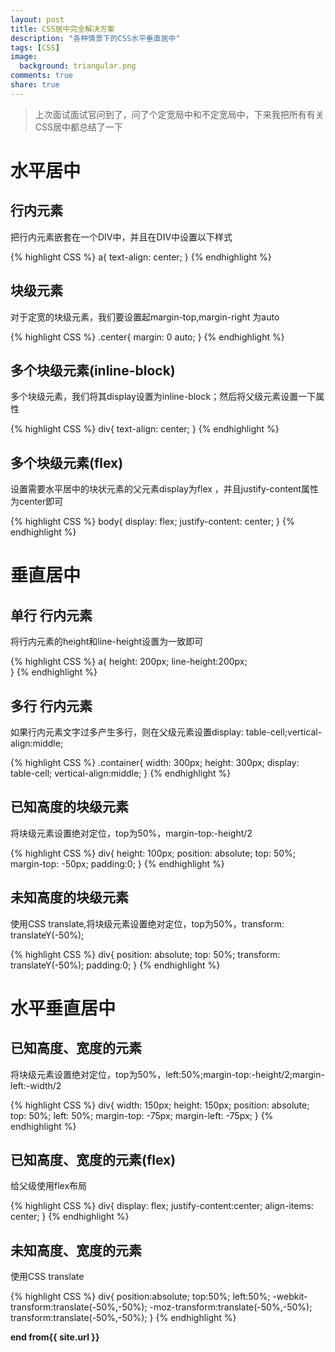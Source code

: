 ```yaml
---
layout: post
title: CSS居中完全解决方案
description: "各种情景下的CSS水平垂直居中"
tags: [CSS]
image:
  background: triangular.png
comments: true
share: true
---
```


>上次面试面试官问到了，问了个定宽局中和不定宽局中，下来我把所有有关CSS居中都总结了一下


# 水平居中

## 行内元素

把行内元素嵌套在一个DIV中，并且在DIV中设置以下样式

{% highlight CSS %}
	a{
		text-align: center;
	}
{% endhighlight %}

## 块级元素

对于定宽的块级元素，我们要设置起margin-top,margin-right 为auto

{% highlight CSS %}
	.center{
		margin: 0 auto;
	}
{% endhighlight %}

## 多个块级元素(inline-block)

多个块级元素，我们将其display设置为inline-block；然后将父级元素设置一下属性

<!--more-->

{% highlight CSS %}
	div{
		text-align: center;
	}
{% endhighlight %}

## 多个块级元素(flex)

设置需要水平居中的块状元素的父元素display为flex ，并且justify-content属性为center即可

{% highlight CSS %}
	body{
	  display: flex;
	  justify-content: center;
	}
{% endhighlight %}

# 垂直居中

## 单行 行内元素

将行内元素的height和line-height设置为一致即可

{% highlight CSS %}
	a{
	  height: 200px;
	  line-height:200px;  
	}
{% endhighlight %}

## 多行 行内元素

如果行内元素文字过多产生多行，则在父级元素设置display: table-cell;vertical-align:middle;

{% highlight CSS %}
	.container{
		width: 300px;
		height: 300px;
		display: table-cell;
		vertical-align:middle;
	}
{% endhighlight %}

## 已知高度的块级元素

将块级元素设置绝对定位，top为50%，margin-top:-height/2

{% highlight CSS %}
	div{
	  height: 100px;
	  position: absolute;
	  top: 50%;
	  margin-top: -50px;
	  padding:0; 
	}
{% endhighlight %}

## 未知高度的块级元素

使用CSS translate,将块级元素设置绝对定位，top为50%，transform: translateY(-50%);

{% highlight CSS %}
	div{
	  position: absolute;
	  top: 50%;
	  transform: translateY(-50%);
	  padding:0; 
	}
{% endhighlight %}

# 水平垂直居中

## 已知高度、宽度的元素

将块级元素设置绝对定位，top为50%，left:50%;margin-top:-height/2;margin-left:-width/2

{% highlight CSS %}
	div{
		width: 150px;
		height: 150px;
		position: absolute;
		top: 50%;
		left: 50%;
		margin-top: -75px;
		margin-left: -75px;
	}
{% endhighlight %}

## 已知高度、宽度的元素(flex)

给父级使用flex布局

{% highlight CSS %}
	div{
		display: flex;
		justify-content:center;
		align-items: center;
	}
{% endhighlight %}

## 未知高度、宽度的元素

使用CSS translate

{% highlight CSS %}
	div{
	    position:absolute;
		top:50%;
		left:50%;
		-webkit-transform:translate(-50%,-50%);
		-moz-transform:translate(-50%,-50%);
		transform:translate(-50%,-50%);
	}
{% endhighlight %}



<strong>end from{{ site.url }}</strong>